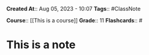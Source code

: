 **Created At**:: Aug 05, 2023 - 10:07
**Tags**:: #ClassNote

**Course**:: [[This is a course]]
**Grade**:: 11
**Flashcards**:: #

# This is a note
